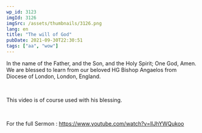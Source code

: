 ```yaml
---
wp_id: 3123
imgId: 3126
imgSrc: /assets/thumbnails/3126.png
lang: en
title: "The will of God"
pubDate: 2021-09-30T22:30:51
tags: ["aa", "wow"]
---
```

<!-- page: 6 -->

<p>In the name of the Father, and the Son, and the Holy Spirit; One God, Amen. We are blessed to learn from our beloved HG Bishop Angaelos from Diocese of London, London, England.</p>
<p>&nbsp;</p>
<p>This video is of course used with his blessing.</p>
<p>&nbsp;</p>
<p>For the full Sermon : <a href="https://youtu.be/aTHhE69T2fU">https://www.youtube.com/watch?v=lIJhYWQukoo</a></p>
